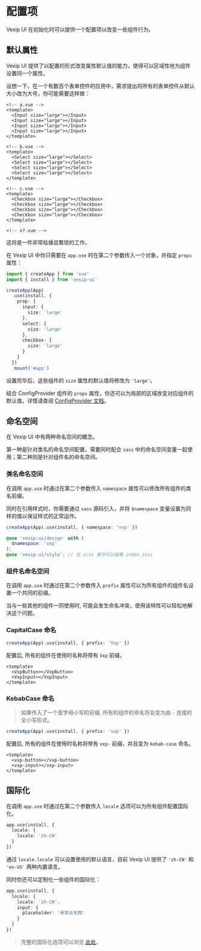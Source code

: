 # 配置项

Vexip UI 在初始化时可以提供一个配置项以改变一些组件行为。

## 默认属性

Vexip UI 提供了以配置的形式改变属性默认值的能力，使得可以区域性地为组件设置同一个属性。

设想一下，在一个有数百个表单控件的应用中，需求提出将所有的表单控件从默认大小改为大号，你可能需要这样做：

```vue
<!-- a.vue -->
<template>
  <Input size="large"></Input>
  <Input size="large"></Input>
  <Input size="large"></Input>
  <Input size="large"></Input>
</template>

<!-- b.vue -->
<template>
  <Select size="large"></Select>
  <Select size="large"></Select>
  <Select size="large"></Select>
  <Select size="large"></Select>
</template>

<!-- c.vue -->
<template>
  <Checkbox size="large"></Checkbox>
  <Checkbox size="large"></Checkbox>
  <Checkbox size="large"></Checkbox>
  <Checkbox size="large"></Checkbox>
</template>

<!-- x?.vue -->
```

这将是一件非常枯燥且繁琐的工作。

在 Vexip UI 中你只需要在 `app.use` 时在第二个参数传入一个对象，并指定 `props` 属性：

```ts
import { createApp } from 'vue'
import { install } from 'vexip-ui'

createApp(App)
  .use(install, {
    prop: {
      input: {
        size: 'large'
      },
      select: {
        size: 'large'
      },
      checkbox: {
        size: 'large'
      }
    }
  })
  .mount('#app')
```

设置完毕后，这些组件的 `size` 属性的默认值将修改为 `'large'`。

结合 ConfigProvider 组件的 `props` 属性，你还可以为局部的区域改变对应组件的默认值，详情请查阅 [ConfigProvider 文档](/zh-CN/components/config-provider)。

## 命名空间

在 Vexip UI 中有两种命名空间的概念。

第一种是针对类名的命名空间配置，需要同时配合 `sass` 中的命名空间变量一起使用；第二种则是针对组件名的命名空间。

### 类名命名空间

在调用 `app.use` 时通过在第二个参数传入 `namespace` 属性可以修改所有组件的类名前缀。

同时在引用样式时，你需要通过 `sass` 源码引入，并将 `$namespace` 变量设置为同样的值以保证样式的正常运作。


```ts
createApp(App).use(install, { namespace: 'vxp' })
```

```scss
@use 'vexip-ui/design' with (
  $namespace: 'vxp'
);
@use 'vexip-ui/style'; // 在 scss 里你可以省略 index.scss
```

### 组件名命名空间

在调用 `app.use` 时通过在第二个参数传入 `prefix` 属性可以为所有组件的组件名设置一个共同的前缀。

当与一些其他的组件一同使用时, 可能会发生命名冲突，使用该特性可以轻松地解决这个问题。

### CapitalCase 命名

```ts
createApp(App).use(install, { prefix: 'Vxp' })
```

配置后, 所有的组件在使用时名称将带有 `Vxp` 前缀。

```vue
<template>
  <VxpButton></VxpButton>
  <VxpInput></VxpInput>
</template>
```

### KebabCase 命名

> 如果传入了一个首字母小写的前缀, 所有的组件的命名将会变为由 `-` 连接的全小写形式。

```ts
createApp(App).use(install, { prefix: 'vxp' })
```

配置后, 所有的组件在使用时名称将带有 `vxp-` 前缀，并且变为 `kebab-case` 命名。

```vue
<template>
  <vxp-button></vxp-button>
  <vxp-input></vxp-input>
</template>
```

## 国际化

在调用 `app.use` 时通过在第二个参数传入 `locale` 选项可以为所有组件配置国际化。

```ts
app.use(install, {
  locale: {
    locale: 'zh-CN'
  }
})
```

通过 `locale.locale` 可以设置使用的默认语言，目前 Vexip UI 提供了 `'zh-CN'` 和 `'en-US'` 两种内置语言。

同时你还可以定制化一些组件的国际化：

```ts
app.use(install, {
  locale: {
    locale: 'zh-CN',
    input: {
      placeholder: '来写点东西'
    }
  }
})
```

> 完整的国际化选项可以浏览 [此处](https://github.com/qmhc/vexip-ui/blob/main/common/config/src/locale/helper.ts)。
